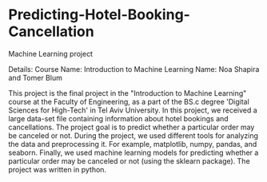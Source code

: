 # Predicting-Hotel-Booking-Cancellation
Machine Learning project

Details:
Course Name: Introduction to Machine Learning
Name: Noa Shapira and Tomer Blum

This project is the final project in the "Introduction to Machine Learning" course at the Faculty of Engineering, as a part of the BS.c degree 'Digital Sciences for High-Tech' in Tel Aviv University. In this project, we received a large data-set file containing information about hotel bookings and cancellations. The project goal is to predict whether a particular order may be canceled or not. During the project, we used different tools for analyzing the data and preprocessing it. For example, matplotlib, numpy, pandas, and seaborn. Finally, we used machine learning models for predicting whether a particular order may be canceled or not (using the sklearn package). The project was written in python.
